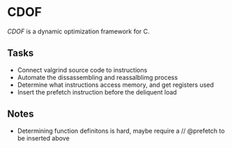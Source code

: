 # CDOF

*CDOF* is a dynamic optimization framework for C.

## Tasks

* Connect valgrind source code to instructions
* Automate the dissassembling and reassalblimg process
* Determine what instructions access memory, and get registers used
* Insert the prefetch instruction  before the deliquent load

## Notes

* Determining function definitons is hard, maybe require a // @prefetch to be inserted above